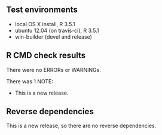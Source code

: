## Test environments
* local OS X install, R 3.5.1
* ubuntu 12.04 (on travis-ci), R 3.5.1
* win-builder (devel and release)

## R CMD check results
There were no ERRORs or WARNINGs.

There was 1 NOTE:

* This is a new release.

## Reverse dependencies
This is a new release, so there are no reverse dependencies.